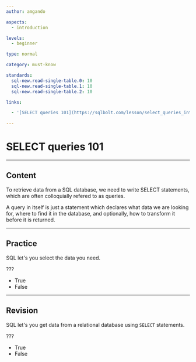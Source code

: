```yaml
---
author: amgando

aspects:
  - introduction

levels:
  - beginner

type: normal

category: must-know

standards:
  sql-new.read-single-table.0: 10
  sql-new.read-single-table.1: 10
  sql-new.read-single-table.2: 10

links:

  - '[SELECT queries 101](https://sqlbolt.com/lesson/select_queries_introduction){documentation}'

---
```


# SELECT queries 101

---
## Content

To retrieve data from a SQL database, we need to write SELECT statements, which are often colloquially refered to as queries.

A query in itself is just a statement which declares what data we are looking for, where to find it in the database, and optionally, how to transform it before it is returned.

---
## Practice

SQL let's you select the data you need.

???

* True
* False

---
## Revision

SQL let's you get data from a relational database using `SELECT` statements.

???

* True
* False

